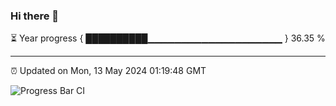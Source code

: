 ### Hi there 👋

⏳ Year progress { ██████████▁▁▁▁▁▁▁▁▁▁▁▁▁▁▁▁▁▁▁▁ } 36.35 %

---

⏰ Updated on Mon, 13 May 2024 01:19:48 GMT

![Progress Bar CI](https://github.com/ZhaoGui/ZhaoGui/workflows/Progress%20Bar%20CI/badge.svg)
